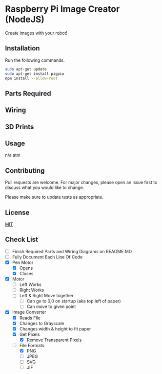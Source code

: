 # Raspberry Pi Image Creator (NodeJS)

Create images with your robot!

## Installation
Run the following commands.

```bash
sudo apt-get update
sudo apt-get install pigpio
npm install --allow-root
```
## Parts Required

## Wiring 

## 3D Prints


## Usage

n/a atm

## Contributing
Pull requests are welcome. For major changes, please open an issue first to discuss what you would like to change.

Please make sure to update tests as appropriate.

## License
[MIT](https://choosealicense.com/licenses/mit/)

## Check List
 - [ ] Finish Required Parts and Wiring Diagrams on README.MD
 - [ ] Fully Document Each Line Of Code
 - [X] Pen Motor
   - [X] Opens
   - [X] Closes
 - [X] Motor
   - [ ] Left Works
   - [ ] Right Works
   - [ ] Left & Right Move together
     - [ ] Can go to 0,0 on startup (aka top left of paper)
     - [ ] Can move to given point
 - [X] Image Converter
   - [X] Reads File
   - [X] Changes to Grayscale
   - [X] Changes width & height to fit paper
   - [X] Get Pixels
     - [X] Remove Transparent Pixels
   - [ ] File Formats
     - [x] PNG
     - [ ] JPEG
     - [ ] SVG
     - [ ]  JIF